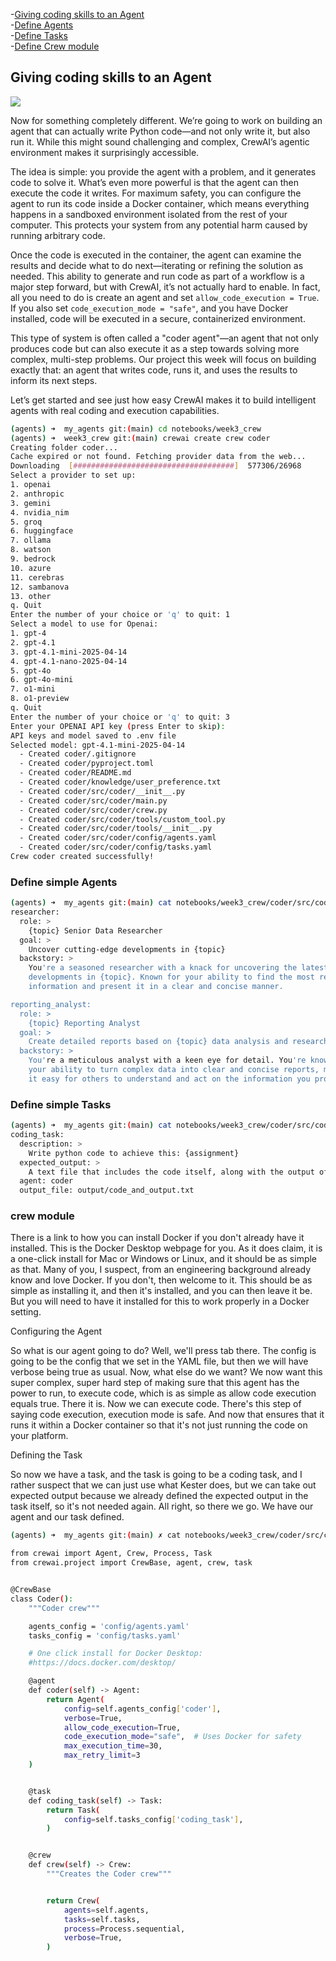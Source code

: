 -[Giving coding skills to an Agent](#giving-coding-skills-to-an-agent)  
    -[Define Agents](#define-simple-agents)  
    -[Define Tasks](#define-simple-tasks)  
    -[Define Crew module](#crew-module)  

## Giving coding skills to an Agent

![](../img/23.png)

Now for something completely different. We’re going to work on building an agent that can actually write Python code—and not only write it, but also run it. While this might sound challenging and complex, CrewAI’s agentic environment makes it surprisingly accessible.

The idea is simple: you provide the agent with a problem, and it generates code to solve it. What’s even more powerful is that the agent can then execute the code it writes. For maximum safety, you can configure the agent to run its code inside a Docker container, which means everything happens in a sandboxed environment isolated from the rest of your computer. This protects your system from any potential harm caused by running arbitrary code.

Once the code is executed in the container, the agent can examine the results and decide what to do next—iterating or refining the solution as needed. This ability to generate and run code as part of a workflow is a major step forward, but with CrewAI, it’s not actually hard to enable. In fact, all you need to do is create an agent and set `allow_code_execution = True`. If you also set `code_execution_mode = "safe"`, and you have Docker installed, code will be executed in a secure, containerized environment.

This type of system is often called a "coder agent"—an agent that not only produces code but can also execute it as a step towards solving more complex, multi-step problems. Our project this week will focus on building exactly that: an agent that writes code, runs it, and uses the results to inform its next steps.

Let’s get started and see just how easy CrewAI makes it to build intelligent agents with real coding and execution capabilities.

```sh
(agents) ➜  my_agents git:(main) cd notebooks/week3_crew 
(agents) ➜  week3_crew git:(main) crewai create crew coder
Creating folder coder...
Cache expired or not found. Fetching provider data from the web...
Downloading  [####################################]  577306/26968
Select a provider to set up:
1. openai
2. anthropic
3. gemini
4. nvidia_nim
5. groq
6. huggingface
7. ollama
8. watson
9. bedrock
10. azure
11. cerebras
12. sambanova
13. other
q. Quit
Enter the number of your choice or 'q' to quit: 1
Select a model to use for Openai:
1. gpt-4
2. gpt-4.1
3. gpt-4.1-mini-2025-04-14
4. gpt-4.1-nano-2025-04-14
5. gpt-4o
6. gpt-4o-mini
7. o1-mini
8. o1-preview
q. Quit
Enter the number of your choice or 'q' to quit: 3
Enter your OPENAI API key (press Enter to skip): 
API keys and model saved to .env file
Selected model: gpt-4.1-mini-2025-04-14
  - Created coder/.gitignore
  - Created coder/pyproject.toml
  - Created coder/README.md
  - Created coder/knowledge/user_preference.txt
  - Created coder/src/coder/__init__.py
  - Created coder/src/coder/main.py
  - Created coder/src/coder/crew.py
  - Created coder/src/coder/tools/custom_tool.py
  - Created coder/src/coder/tools/__init__.py
  - Created coder/src/coder/config/agents.yaml
  - Created coder/src/coder/config/tasks.yaml
Crew coder created successfully!
```

### Define simple Agents

```sh
(agents) ➜  my_agents git:(main) cat notebooks/week3_crew/coder/src/coder/config/agents.yaml 
researcher:
  role: >
    {topic} Senior Data Researcher
  goal: >
    Uncover cutting-edge developments in {topic}
  backstory: >
    You're a seasoned researcher with a knack for uncovering the latest
    developments in {topic}. Known for your ability to find the most relevant
    information and present it in a clear and concise manner.

reporting_analyst:
  role: >
    {topic} Reporting Analyst
  goal: >
    Create detailed reports based on {topic} data analysis and research findings
  backstory: >
    You're a meticulous analyst with a keen eye for detail. You're known for
    your ability to turn complex data into clear and concise reports, making
    it easy for others to understand and act on the information you provide.%   
```

### Define simple Tasks

```sh
(agents) ➜  my_agents git:(main) cat notebooks/week3_crew/coder/src/coder/config/tasks.yaml 
coding_task:
  description: >
    Write python code to achieve this: {assignment}
  expected_output: >
    A text file that includes the code itself, along with the output of the code.
  agent: coder
  output_file: output/code_and_output.txt
```

### crew module

There is a link to how you can install Docker if you don't already have it installed. This is the Docker Desktop webpage for you. As it does claim, it is a one-click install for Mac or Windows or Linux, and it should be as simple as that. Many of you, I suspect, from an engineering background already know and love Docker. If you don't, then welcome to it. This should be as simple as installing it, and then it's installed, and you can then leave it be. But you will need to have it installed for this to work properly in a Docker setting.

Configuring the Agent

So what is our agent going to do? Well, we'll press tab there. The config is going to be the config that we set in the YAML file, but then we will have verbose being true as usual. Now, what else do we want? We now want this super complex, super hard step of making sure that this agent has the power to run, to execute code, which is as simple as allow code execution equals true. There it is. Now we can execute code. There's this step of saying code execution, execution mode is safe. And now that ensures that it runs it within a Docker container so that it's not just running the code on your platform.

Defining the Task

So now we have a task, and the task is going to be a coding task, and I rather suspect that we can just use what Kester does, but we can take out expected output because we already defined the expected output in the task itself, so it's not needed again. All right, so there we go. We have our agent and our task defined.

```sh
(agents) ➜  my_agents git:(main) ✗ cat notebooks/week3_crew/coder/src/coder/crew.py

from crewai import Agent, Crew, Process, Task
from crewai.project import CrewBase, agent, crew, task


@CrewBase
class Coder():
    """Coder crew"""

    agents_config = 'config/agents.yaml'
    tasks_config = 'config/tasks.yaml'

    # One click install for Docker Desktop:
    #https://docs.docker.com/desktop/

    @agent
    def coder(self) -> Agent:
        return Agent(
            config=self.agents_config['coder'],
            verbose=True,
            allow_code_execution=True,
            code_execution_mode="safe",  # Uses Docker for safety
            max_execution_time=30, 
            max_retry_limit=3 
    )


    @task
    def coding_task(self) -> Task:
        return Task(
            config=self.tasks_config['coding_task'],
        )


    @crew
    def crew(self) -> Crew:
        """Creates the Coder crew"""


        return Crew(
            agents=self.agents, 
            tasks=self.tasks,
            process=Process.sequential,
            verbose=True,
        )
```